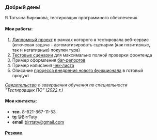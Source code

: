 ### Добрый день! 

Я Татьяна Бирюкова, тестировщик программного обеспечения. 

#### Мои работы: 
1. [Дипломный проект](https://github.com/BirrTaty/Diplom-QA)  в рамках которого я тестировала веб-сервис (ключевая задача - автоматизировать сценарии (как позитивные, так и негативные) покупки тура)
2. [Тестовые сценарии](https://docs.google.com/spreadsheets/d/1b4dDdK7LUPOfiwTiXHlgsWKNO--tLbLHws06yJDbkmQ/edit?usp=sharing) для максимально полной проверки фронтенда
3. Пример оформления [баг-репортов](https://docs.google.com/spreadsheets/d/1l4ZhwKQg0TgfzT8eZIPMelTdgWdJdG5N9cO_lw0R-CA/edit#gid=0) 
4. Пример написания [чек-листа](https://docs.google.com/spreadsheets/d/1CkDO-Nl25EQWvTuYkmz2DbxnI6-Z9qfLnuK2ANQX4uw/edit#gid=0)
5. Описание [процесса внедрения нового функционала](https://docs.google.com/spreadsheets/d/1TuEP1_g5DxDGmBe2KebkqqjUv7VJ4H1eclVKAQBuxd0/edit?usp=sharing) в готовый продукт 

*[Свидетельство](https://drive.google.com/file/d/1WUY5klOpxCGg3x9xz6nZlaS5reD_gqxg/view?usp=sharing) о завершении обучения по специальности "Тестировщик ПО" (2022 г.)*

#### Мои контакты:
* **тел.** 8-921-867-11-53
* **tg** @BirrTaty
* **email** birrtaty@gmail.com

#### [Резюме](https://docs.google.com/document/d/1UDr5SDDv6wcBL1fK9CWsmmyWanoex7rM1kF4cYKjzhY/edit?usp=sharing)

